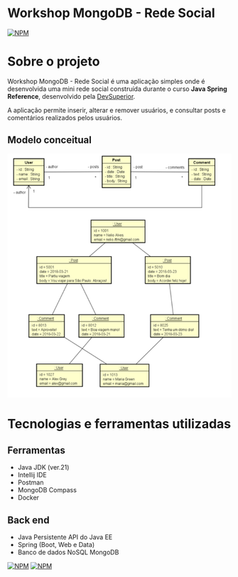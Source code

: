# Workshop MongoDB - Rede Social
[![NPM](https://img.shields.io/npm/l/react)](https://github.com/Jean-Vertuoso/workshopmongo/blob/main/LICENSE) 

# Sobre o projeto

Workshop MongoDB - Rede Social é uma aplicação simples onde é desenvolvida uma mini rede social construída durante o curso **Java Spring Reference**, desenvolvido pela [DevSuperior](https://devsuperior.com "Site da DevSuperior").

A aplicação permite inserir, alterar e remover usuários, e consultar posts e comentários realizados pelos usuários.

## Modelo conceitual
![Modelo Conceitual](https://github.com/Jean-Vertuoso/workshopmongo/blob/main/src/main/resources/modeloConceitualDsPosts.png)

# Tecnologias e ferramentas utilizadas
## Ferramentas
- Java JDK (ver.21)
- Intellij IDE
- Postman
- MongoDB Compass
- Docker

## Back end
- Java Persistente API do Java EE
- Spring (Boot, Web e Data)
- Banco de dados NoSQL MongoDB

[![NPM](https://img.shields.io/badge/GitHub-100000?style=for-the-badge&logo=github&logoColor=white)](https://github.com/Jean-Vertuoso) 
[![NPM](https://img.shields.io/badge/LinkedIn-0077B5?style=for-the-badge&logo=linkedin&logoColor=white)](https://www.linkedin.com/in/jean-da-rocha-vertuoso/) 
